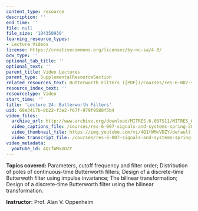 ```yaml
---
content_type: resource
description: ''
end_time: ''
file: null
file_size: '104350930'
learning_resource_types:
- Lecture Videos
license: https://creativecommons.org/licenses/by-nc-sa/4.0/
ocw_type: ''
optional_tab_title: ''
optional_text: ''
parent_title: Video Lectures
parent_type: SupplementalResourceSection
related_resources_text: Butterworth Filters ([PDF](/courses/res-6-007-signals-and-systems-spring-2011/resources/mitres_6_007s11_lec24))
resource_index_text: ''
resourcetype: Video
start_time: ''
title: 'Lecture 24: Butterworth Filters'
uid: 68e3417b-8b22-f3e2-f67f-979f9588f5b4
video_files:
  archive_url: http://www.archive.org/download/MITRES.6.007S11/MITRES_6-007S11lec24_300k.mp4
  video_captions_file: /courses/res-6-007-signals-and-systems-spring-2011/ae3cee0b6a535c3ea89e1e7b0313135b_4Q1fWMxVDZY.vtt
  video_thumbnail_file: https://img.youtube.com/vi/4Q1fWMxVDZY/default.jpg
  video_transcript_file: /courses/res-6-007-signals-and-systems-spring-2011/bcf728ede01966f95c3057a1d09dba40_4Q1fWMxVDZY.pdf
video_metadata:
  youtube_id: 4Q1fWMxVDZY
---
```


**Topics covered:** Parameters, cutoff frequency and filter order; Distribution of poles of continuous-time Butterworth filters; Design of a discrete-time Butterwoth filter using impulse invariance; The bilinear transformation; Design of a discrete-time Butterworth filter using the bilinear transformation.

**Instructor:** Prof. Alan V. Oppenheim

